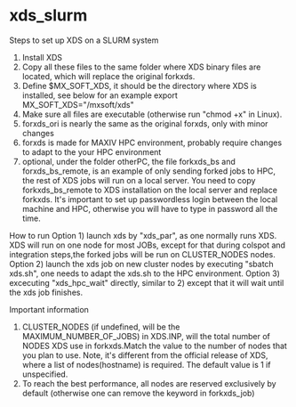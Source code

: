 # xds_slurm
Steps to set up XDS on a SLURM system
1. Install XDS
2. Copy all these files to the same folder where XDS binary files are located, which will replace the original forkxds. 
3. Define $MX_SOFT_XDS, it should be the directory where XDS is installed, see below for an example
   export MX_SOFT_XDS="/mxsoft/xds"
4. Make sure all files are executable (otherwise run "chmod +x" in Linux).
5. forxds_ori is nearly the same as the original forxds, only with minor changes
6. forxds is made for MAXIV HPC environment, probably require changes to adapt to the your HPC environment
7. optional, under the folder otherPC, the file forkxds_bs and forxds_bs_remote, is an example of only sending forked jobs to HPC, the rest of XDS jobs will run on a local server. You need to copy forkxds_bs_remote to XDS installation on the local server and replace forkxds. It's important to set up passwordless login between the local machine and HPC, otherwise you will have to type in password all the time.

How to run
Option 1) launch xds by "xds_par", as one normally runs XDS. XDS will run on one node for most JOBs, except for that during colspot and integration steps,the forked jobs will be run on CLUSTER_NODES nodes. 
Option 2) launch the xds job on new cluster nodes by executing "sbatch xds.sh", one needs to adapt the xds.sh to the HPC environment.
Option 3) excecuting "xds_hpc_wait" directly, similar to 2) except that it will wait until the xds job finishes.

Important information
1. CLUSTER_NODES (if undefined, will be the MAXIMUM_NUMBER_OF_JOBS) in XDS.INP, will the total number of NODES XDS use in forkxds.Match the value to the number of nodes that you plan to use. Note, it's different from the official release of XDS, where a list of nodes(hostname) is required. The default value is 1 if unspecified.  
2. To reach the best performance, all nodes are reserved exclusively by default (otherwise one can remove the keyword in forkxds_job)
